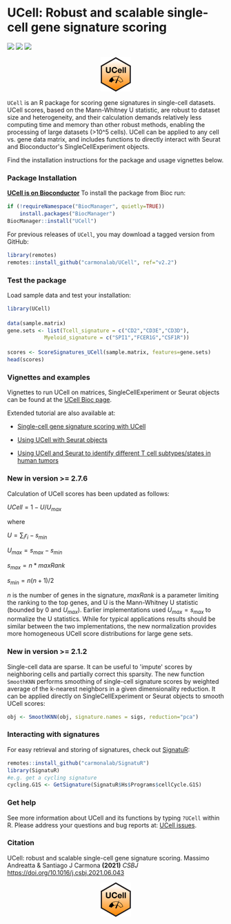 # UCell: Robust and scalable single-cell gene signature scoring

[![](https://www.bioconductor.org/shields/years-in-bioc/UCell.svg)](https://bioconductor.org/packages/release/bioc/html/UCell.html)
[![](https://www.bioconductor.org/shields/downloads/release/UCell.svg)](http://bioconductor.org/packages/stats/bioc/UCell)
[![](https://www.bioconductor.org/shields/build/release/bioc/UCell.svg)](https://bioconductor.org/checkResults/release/bioc-LATEST/UCell)

<p align="center">
  <img height="80" src="docs/RSticker_UCELL.png">
</p>

`UCell` is an R package for scoring gene signatures in single-cell datasets. UCell scores, based on the Mann-Whitney U statistic, are robust to dataset size and heterogeneity, and their calculation demands relatively less computing time and memory than other robust methods, enabling the processing of large datasets (>10^5 cells). UCell can be applied to any cell vs. gene data matrix, and includes functions to directly interact with Seurat and Bioconductor's SingleCellExperiment objects. 

Find the installation instructions for the package and usage vignettes below.

### Package Installation

**[UCell is on Bioconductor](https://bioconductor.org/packages/release/bioc/html/UCell.html)** To install the package from Bioc run:
```r
if (!requireNamespace("BiocManager", quietly=TRUE))
    install.packages("BiocManager")
BiocManager::install("UCell")
```

For previous releases of `UCell`, you may download a tagged version from GitHub:
```r
library(remotes)
remotes::install_github("carmonalab/UCell", ref="v2.2")
```


### Test the package

Load sample data and test your installation:
```r
library(UCell)

data(sample.matrix)
gene.sets <- list(Tcell_signature = c("CD2","CD3E","CD3D"),
			Myeloid_signature = c("SPI1","FCER1G","CSF1R"))

scores <- ScoreSignatures_UCell(sample.matrix, features=gene.sets)
head(scores)
```

### Vignettes and examples

Vignettes to run UCell on matrices, SingleCellExperiment or Seurat objects can be found at the [UCell Bioc page](https://bioconductor.org/packages/release/bioc/html/UCell.html).

Extended tutorial are also available at:

* [Single-cell gene signature scoring with UCell](https://carmonalab.github.io/UCell_demo/UCell_matrix_vignette.html)

* [Using UCell with Seurat objects](https://carmonalab.github.io/UCell_demo/UCell_Seurat_vignette.html)

* [Using UCell and Seurat to identify different T cell subtypes/states in human tumors](https://carmonalab.github.io/UCell_demo/UCell_vignette_TILstates.html)

### New in version >= 2.7.6

Calculation of UCell scores has been updated as follows:

${UCell} = 1 - {U} / {U_{max}}$

where

$U = \sum_{i} r_{i} - s_{min}$

$U_{max} = s_{max} - s_{min}$

$s_{max} = n * {maxRank}$

$s_{min} = n(n+1) / 2$

$n$ is the number of genes in the signature, ${maxRank}$ is a parameter limiting the ranking to the top genes, and U is the Mann-Whitney U statistic (bounded by 0 and $U_{max}$). Earlier implementations used $U_{max} = s_{max}$ to normalize the U statistics. While for typical applications results should be similar between the two implementations, the new normalization provides more homogeneous UCell score distributions for large gene sets.

### New in version >= 2.1.2

Single-cell data are sparse. It can be useful to 'impute' scores by neighboring cells and partially correct this sparsity. The new function `SmoothKNN` performs smoothing of single-cell signature scores by weighted average of the k-nearest neighbors in a given dimensionality reduction. It can be applied directly on SingleCellExperiment or Seurat objects to smooth UCell scores:

```r
obj <- SmoothKNN(obj, signature.names = sigs, reduction="pca")
```

### Interacting with signatures

For easy retrieval and storing of signatures, check out [SignatuR](https://github.com/carmonalab/SignatuR):

```r
remotes::install_github("carmonalab/SignatuR")
library(SignatuR)
#e.g. get a cycling signature
cycling.G1S <- GetSignature(SignatuR$Hs$Programs$cellCycle.G1S)
```

### Get help

See more information about UCell and its functions by typing `?UCell` within R. Please address your questions and bug reports at: [UCell issues](https://github.com/carmonalab/UCell/issues).

### Citation

UCell: robust and scalable single-cell gene signature scoring. Massimo Andreatta & Santiago J Carmona **(2021)** *CSBJ* https://doi.org/10.1016/j.csbj.2021.06.043

<p align="center">
  <img height="80" src="docs/RSticker_UCELL.png">
</p>
